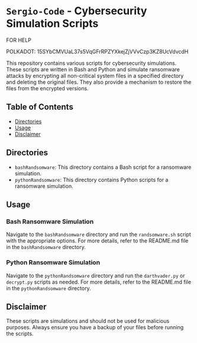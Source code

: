# `Sergio-Code` - Cybersecurity Simulation Scripts

FOR HELP

POLKADOT: 15SYbCMVUaL37s5VqGFrRPZYXkejZjVVvCzp3KZ8UcVdvcdH

This repository contains various scripts for cybersecurity simulations. These scripts are written in Bash and Python and simulate ransomware attacks by encrypting all non-critical system files in a specified directory and deleting the original files. They also provide a mechanism to restore the files from the encrypted versions.

## Table of Contents

- [Directories](#directories)
- [Usage](#usage)
- [Disclaimer](#disclaimer)

## Directories

- `bashRandsomware`: This directory contains a Bash script for a ransomware simulation.
- `pythonRandsomware`: This directory contains Python scripts for a ransomware simulation.

## Usage

### Bash Ransomware Simulation

Navigate to the `bashRandsomware` directory and run the `randsomware.sh` script with the appropriate options. For more details, refer to the README.md file in the `bashRandsomware` directory.

### Python Ransomware Simulation

Navigate to the `pythonRandsomware` directory and run the `darthvader.py` or `decrypt.py` scripts as needed. For more details, refer to the README.md file in the `pythonRandsomware` directory.

## Disclaimer

These scripts are simulations and should not be used for malicious purposes. Always ensure you have a backup of your files before running the scripts.
